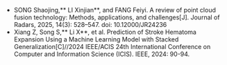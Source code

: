- SONG Shaojing,** LI Xinjian**, and FANG Feiyi. A review of point cloud fusion technology: Methods, applications, and challenges[J]. Journal of Radars, 2025, 14(3): 528–547. doi:  10.12000/JR24236
- Xiang Z, Song S,** Li X**, et al. Prediction of Stroke Hematoma Expansion Using a Machine Learning Model with Stacked Generalization[C]//2024 IEEE/ACIS 24th International Conference on Computer and Information Science (ICIS). IEEE, 2024: 90-94.
